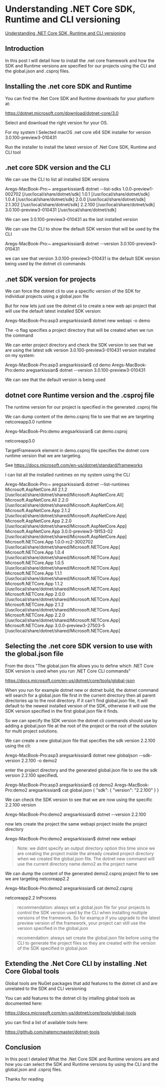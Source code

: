 # Understanding .NET Core SDK, Runtime and CLI versioning

[Understanding .NET Core SDK, Runtime and CLI versioning](https://aregcode.com/blog/2019/dotnetcore-understanding-sdk-runtime-cli-versioning)

## Introduction

In this post I will detail how to install the .net core framework and how the SDK and Runtime versions are specified for our projects using the CLI and the global.json and .csproj files.

## Installing the .net core SDK and Runtime

You can find the .Net Core SDK and Runtime downloads for your platform at:

https://dotnet.microsoft.com/download/dotnet-core/3.0

Select and download the right version for your OS.

For my system I Selected macOS .net core x64 SDK installer for version 3.0.100-preview3-010431

Run the installer to install the latest version of .Net Core SDK, Runtime and CLI tool

## .net core SDK version and the CLI

We can use the CLI to list all installed SDK versions

Aregs-MacBook-Pro:~ aregsarkissian$ dotnet --list-sdks
1.0.0-preview1-002702 [/usr/local/share/dotnet/sdk]
1.0.1 [/usr/local/share/dotnet/sdk]
1.0.4 [/usr/local/share/dotnet/sdk]
2.0.0 [/usr/local/share/dotnet/sdk]
2.1.302 [/usr/local/share/dotnet/sdk]
2.2.100 [/usr/local/share/dotnet/sdk]
3.0.100-preview3-010431 [/usr/local/share/dotnet/sdk]

We can see 3.0.100-preview3-010431 as the last installed version

We can use the CLI to show the default SDK version that will be used by the CLI

Aregs-MacBook-Pro:~ aregsarkissian$ dotnet --version
3.0.100-preview3-010431

we can see that version 3.0.100-preview3-010431 is the default SDK version being used by the dotnet cli commands

## .net SDK version for projects

We can force the dotnet cli to use a specific version of the SDK for individual 
projects using a global.json file

But for now lets just use the dotnet cli to create a new web api project that will
use the default latest installed SDK version: 

Aregs-MacBook-Pro:asp3 aregsarkissian$ dotnet new webapi -o demo

The -o flag specifies a project directory that will be created when we run the command

We can enter project directory and check the SDK version to see that we are using the 
latest sdk version 3.0.100-preview3-010431 version installed on my system:

Aregs-MacBook-Pro:asp3 aregsarkissian$ cd demo
Aregs-MacBook-Pro:demo aregsarkissian$ dotnet --version
3.0.100-preview3-010431

We can see that the default version is being used

## dotnet core Runtime version and the .csproj file

The runtime version for our project is specified in the generated .csproj file 

We can  dump content of the demo.csproj file to see that we are targeting netcoreapp3.0 runtime

Aregs-MacBook-Pro:demo aregsarkissian$ cat demo.csproj
<Project Sdk="Microsoft.NET.Sdk.Web">

  <PropertyGroup>
    <TargetFramework>netcoreapp3.0</TargetFramework>
  </PropertyGroup>

  <ItemGroup>
    <PackageReference Include="Microsoft.AspNetCore.Mvc.NewtonsoftJson" Version="3.0.0-preview3-19153-02" />
  </ItemGroup>

</Project>


TargetFramework element in demo.csproj file specifies the dotnet core runtime version
that we are targeting.

See https://docs.microsoft.com/en-us/dotnet/standard/frameworks

I can list all the installed runtimes on my system using the CLI


Aregs-MacBook-Pro:~ aregsarkissian$ dotnet --list-runtimes
Microsoft.AspNetCore.All 2.1.2 [/usr/local/share/dotnet/shared/Microsoft.AspNetCore.All]
Microsoft.AspNetCore.All 2.2.0 [/usr/local/share/dotnet/shared/Microsoft.AspNetCore.All]
Microsoft.AspNetCore.App 2.1.2 [/usr/local/share/dotnet/shared/Microsoft.AspNetCore.App]
Microsoft.AspNetCore.App 2.2.0 [/usr/local/share/dotnet/shared/Microsoft.AspNetCore.App]
Microsoft.AspNetCore.App 3.0.0-preview3-19153-02 [/usr/local/share/dotnet/shared/Microsoft.AspNetCore.App]
Microsoft.NETCore.App 1.0.0-rc2-3002702 [/usr/local/share/dotnet/shared/Microsoft.NETCore.App]
Microsoft.NETCore.App 1.0.4 [/usr/local/share/dotnet/shared/Microsoft.NETCore.App]
Microsoft.NETCore.App 1.0.5 [/usr/local/share/dotnet/shared/Microsoft.NETCore.App]
Microsoft.NETCore.App 1.1.1 [/usr/local/share/dotnet/shared/Microsoft.NETCore.App]
Microsoft.NETCore.App 1.1.2 [/usr/local/share/dotnet/shared/Microsoft.NETCore.App]
Microsoft.NETCore.App 2.0.0 [/usr/local/share/dotnet/shared/Microsoft.NETCore.App]
Microsoft.NETCore.App 2.1.2 [/usr/local/share/dotnet/shared/Microsoft.NETCore.App]
Microsoft.NETCore.App 2.2.0 [/usr/local/share/dotnet/shared/Microsoft.NETCore.App]
Microsoft.NETCore.App 3.0.0-preview3-27503-5 [/usr/local/share/dotnet/shared/Microsoft.NETCore.App]



## Selecting the .net core SDK version to use with the global.json file

From the docs "The global.json file allows you to define which .NET Core SDK version is 
used when you run .NET Core CLI commands"

https://docs.microsoft.com/en-us/dotnet/core/tools/global-json

When you run for example dotnet new or dotnet build, the dotnet command will search for a global.json
file first in the current directory then all parent directories up to the root directory. 
If it can't find global.json file, it will default to the newest installed version of the SDK, otherwise
it will use the SDK version specified in the first global.json file it finds.

So we can specify the SDK version the dotnet cli commands should use 
by adding a global.json file at the root of the project or the root of
the solution for multi project solutions.  

We can create a new global.json file that specifies the sdk version 2.2.100 using the cli:

Aregs-MacBook-Pro:asp3 aregsarkissian$ dotnet new globaljson --sdk-version 2.2.100 -o demo2

enter the project directory and the generated global.json file to see the sdk version 2.2.100 specifiedL

Aregs-MacBook-Pro:asp3 aregsarkissian$ cd demo2
Aregs-MacBook-Pro:demo2 aregsarkissian$ cat global.json
{
  "sdk": {
    "version": "2.2.100"
  }
}

We can check the SDK version to see that we are now using the specific 2.2.100 version

Aregs-MacBook-Pro:demo2 aregsarkissian$ dotnet --version
2.2.100

now lets create the project the same webapi project inside the project directory

Aregs-MacBook-Pro:demo2 aregsarkissian$ dotnet new webapi

> Note: we didnt specify an output directory option this time since we are creating the project
inside the already created project directory when we created the global.json file. The
dotnet new command will use the current directory name demo2 as the project name


We can dump the content of the generated demo2.csproj project file to see we are targeting netcoreapp2.2

Aregs-MacBook-Pro:demo2 aregsarkissian$ cat demo2.csproj
<Project Sdk="Microsoft.NET.Sdk.Web">

  <PropertyGroup>
    <TargetFramework>netcoreapp2.2</TargetFramework>
    <AspNetCoreHostingModel>InProcess</AspNetCoreHostingModel>
  </PropertyGroup>

  <ItemGroup>
    <PackageReference Include="Microsoft.AspNetCore.App" />
    <PackageReference Include="Microsoft.AspNetCore.Razor.Design" Version="2.2.0" PrivateAssets="All" />
  </ItemGroup>

</Project>


> recommendation: always set a global.json file for your projects to 
control the SDK version used by the CLI when installing multiple versions of the
framework. So for examp;e if you upgrade to the latest preview version of the 
framework, your project can still use the version specified in the global.json

> recomendation: always set create the global.json file before using the CLI to 
generate the project files so they are created with the version of the SDK specified
in global.json

## Extending the .Net Core CLI by installing .Net Core Global tools

Global tools are NuGet packages that add features to the dotnet cli and are unrelated to the SDK and CLI versioning

You can add features to the dotnet cli by intalling global tools as documented here:

https://docs.microsoft.com/en-us/dotnet/core/tools/global-tools

you can find a list of available tools here:

https://github.com/natemcmaster/dotnet-tools

## Conclusion

In this post I detailed What the .Net Core SDK and Runtime versions are and how you can select the SDK and Runtime versions by using the CLI and the global.json and .csproj files.

Thanks for reading





